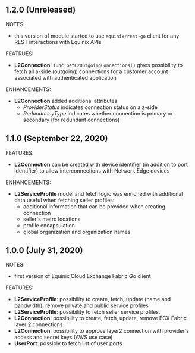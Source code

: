 ## 1.2.0 (Unreleased)

NOTES:

* this version of module started to use `equinix/rest-go` client
for any REST interactions with Equinix APIs

FEATRUES:

* **L2Connection**: `func GetL2OutgoingConnections()` gives possibility to fetch all
 a-side (outgoing) connections for a customer account associated with
authenticated application

ENHANCEMENTS:

* **L2Connection** added additional attributes:
  * *ProviderStatus* indicates connection status on a z-side
  * *RedundancyType* indicates whether connection is primary or secondary
  (for redundant connections)

## 1.1.0 (September 22, 2020)

FEATURES:

* **L2Connection** can be created with device identifier (in addition to port identifier)
 to allow interconnections with Network Edge devices

ENHANCEMENTS:

* **L2ServiceProfile** model and fetch logic was enriched with additional data
 useful when fetching seller profiles:
  * additional information that can be provided when creating connection
  * seller's metro locations
  * profile encapsulation
  * global organization and organization names

## 1.0.0 (July 31, 2020)

NOTES:

* first version of Equinix Cloud Exchange Fabric Go client

FEATURES:

* **L2ServiceProfile**: possibility to create, fetch, update (name and bandwidth),
 remove private and public service profiles
* **L2ServiceProfile**: possibility to fetch seller service profiles.
* **L2Connection**: possibility to create, fetch, update, remove ECX Fabric
 layer 2 connections
* **L2Connection**: possibility to approve layer2 connection with provider's
 access and secret keys (AWS use case)
* **UserPort**: possibly to fetch list of user ports
